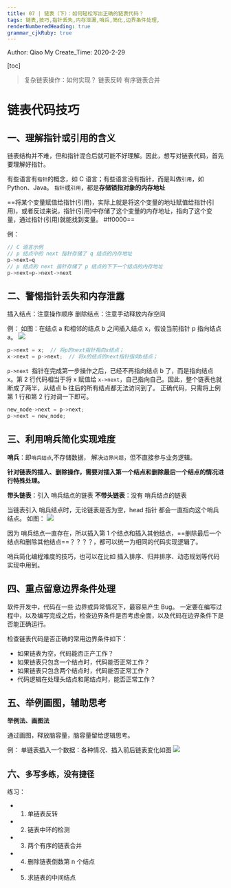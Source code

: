 ```yaml
---
title: 07 | 链表（下）：如何轻松写出正确的链表代码？
tags: 链表,技巧,指针丢失,内存泄漏,哨兵,简化,边界条件处理,
renderNumberedHeading: true
grammar_cjkRuby: true
---
```


Author:  Qiao My
Create_Time: 2020-2-29

[toc]




> 复杂链表操作：如何实现？
  链表反转
  有序链表合并


# 链表代码技巧

## 一、理解指针或引用的含义
链表结构并不难，但和指针混合后就可能不好理解。因此，想写对链表代码，首先要理解好指针。

有些语言有`指针`的概念，如 C 语言；有些语言没有指针，而是叫做`引用`，如 Python、Java。
`指针`或`引用`，都是**存储锁指对象的内存地址**

==将某个变量赋值给指针(引用)，实际上就是将这个变量的地址赋值给指针(引用)，或者反过来说，指针(引用)中存储了这个变量的内存地址，指向了这个变量，通过指针(引用)就能找到变量。 #ff0000==

例：
```c
// C 语言示例
// p 结点中的 next 指针存储了 q 结点的内存地址
p->next=q
// p 结点的 next 指针存储了 p 结点的下下一个结点的内存地址
p->next=p->next->next
```
## 二、警惕指针丢失和内存泄露
插入结点：注意操作顺序
删除结点：注意手动释放内存空间

例：
如图：在结点 a 和相邻的结点 b 之间插入结点 x，假设当前指针 p 指向结点 a。
![](./images/1582968148893.png)

```c
p->next = x;  // 将p的next指针指向x结点；
x->next = p->next;  // 将x的结点的next指针指向b结点；
```
`p->next `指针在完成第一步操作之后，已经不再指向结点 b 了，而是指向结点 x。第 2 行代码相当于将 x 赋值给 `x->next`，自己指向自己。因此，整个链表也就断成了两半，从结点 b 往后的所有结点都无法访问到了。
正确代码，只需将上例第 1 行和第 2 行对调一下即可。
```c
new_node->next = p->next;
p->next = new_node;
```



## 三、利用哨兵简化实现难度
**哨兵**：即`哨兵结点`,不存储数据， 解决`边界问题`，但不直接参与业务逻辑。

**针对链表的插入、删除操作，需要对插入第一个结点和删除最后一个结点的情况进行特殊处理。**

**带头链表**：引入 哨兵结点的链表
**不带头链表**：没有 哨兵结点的链表

当链表引入 哨兵结点时，无论链表是否为空，head 指针 都会一直指向这个哨兵结点。
如图：
![](./images/1582968137203.png)

因为 哨兵结点一直存在，所以插入第 1 个结点和插入其他结点，==删除最后一个结点和删除其他结点==？？？？，都可以统一为相同的代码实现逻辑了。

哨兵简化编程难度的技巧，也可以在比如 插入排序、归并排序、动态规划等代码实现中用到。


## 四、重点留意边界条件处理
软件开发中，代码在一些 边界或异常情况下，最容易产生 Bug。
一定要在编写过程中，以及编写完成之后，检查边界条件是否考虑全面，以及代码在边界条件下是否能正确运行。

检查链表代码是否正确的常用边界条件如下：
- 如果链表为空，代码能否正产工作？
- 如果链表只包含一个结点时，代码能否正常工作？
- 如果链表只包含两个结点时，代码能否正常工作？
- 代码逻辑在处理头结点和尾结点时，能否正常工作？

## 五、举例画图，辅助思考
**举例法、画图法**

通过画图，释放脑容量，脑容量留给逻辑思考。

例：
单链表插入一个数据：各种情况、插入前后链表变化如图
![](./images/1582968125541.png)

## 六、**`多写多练，没有捷径`**

练习：
- 1. 单链表反转
- 2. 链表中环的检测
- 3. 两个有序的链表合并
- 4. 删除链表倒数第 n 个结点
- 5. 求链表的中间结点

